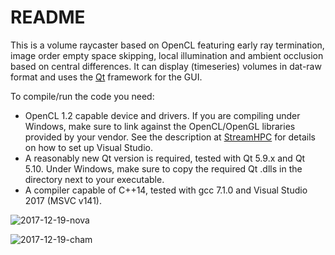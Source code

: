 # README #

This is a volume raycaster based on OpenCL featuring early ray termination, image order empty space skipping, local illumination and ambient occlusion based on central differences.
It can display (timeseries) volumes in dat-raw format and uses the [Qt](https://www.qt.io) framework for the GUI. 

To compile/run the code you need:
*  OpenCL 1.2 capable device and drivers. If you are compiling under Windows, make sure to link against the OpenCL/OpenGL libraries provided by your vendor. See the description at [StreamHPC](https://streamhpc.com/blog/2015-03-16/how-to-install-opencl-on-windows/) for details on how to set up Visual Studio. 
*  A reasonably new Qt version is required, tested with Qt 5.9.x and Qt 5.10. Under Windows, make sure to copy the required Qt .dlls in the directory next to your executable.  
*  A compiler capable of C++14, tested with gcc 7.1.0 and Visual Studio 2017 (MSVC v141).

![2017-12-19-nova](https://bytebucket.org/theVall/basicvolumeraycaster/raw/b29bb112fdde3784923e22f35ef56d7d9408b6f6/screenshots/2017-12-19-nova.png)

![2017-12-19-cham](https://bytebucket.org/theVall/basicvolumeraycaster/raw/b29bb112fdde3784923e22f35ef56d7d9408b6f6/screenshots/2017-12-19-cham.png)
